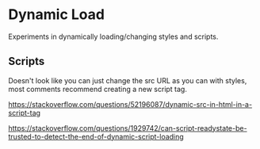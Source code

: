 Dynamic Load
============

Experiments in dynamically loading/changing styles and scripts.


Scripts
-------
Doesn't look like you can just change the src URL as you can with styles, most comments recommend creating a new script tag.

https://stackoverflow.com/questions/52196087/dynamic-src-in-html-in-a-script-tag



https://stackoverflow.com/questions/1929742/can-script-readystate-be-trusted-to-detect-the-end-of-dynamic-script-loading